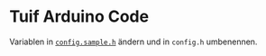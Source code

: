 # Tuif Arduino Code

Variablen in [`config.sample.h`](config.sample.h) ändern und in `config.h`
umbenennen.
